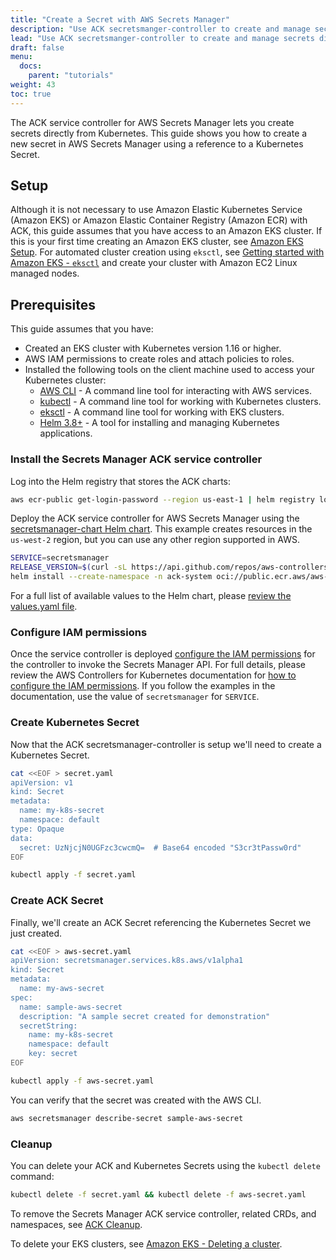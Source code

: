 ```yaml
---
title: "Create a Secret with AWS Secrets Manager"
description: "Use ACK secretsmanger-controller to create and manage secrets directly from Kubernetes. "
lead: "Use ACK secretsmanger-controller to create and manage secrets directly from Kubernetes."
draft: false
menu:
  docs:
    parent: "tutorials"
weight: 43
toc: true
---
```


The ACK service controller for AWS Secrets Manager lets you create secrets directly from Kubernetes.
This guide shows you how to create a new secret in AWS Secrets Manager using a reference to a Kubernetes Secret.

## Setup

Although it is not necessary to use Amazon Elastic Kubernetes Service (Amazon EKS) or Amazon Elastic Container Registry (Amazon ECR) with ACK, this guide assumes that you
have access to an Amazon EKS cluster. If this is your first time creating an Amazon EKS cluster, see
[Amazon EKS Setup][eks-setup]. For automated cluster creation using `eksctl`, see [Getting started with Amazon EKS - `eksctl`](https://docs.aws.amazon.com/eks/latest/userguide/getting-started-eksctl.html) and create your cluster with Amazon EC2 Linux managed nodes.

## Prerequisites

This guide assumes that you have:

- Created an EKS cluster with Kubernetes version 1.16 or higher.
- AWS IAM permissions to create roles and attach policies to roles.
- Installed the following tools on the client machine used to access your Kubernetes cluster:
  - [AWS CLI](https://docs.aws.amazon.com/cli/latest/userguide/install-cliv1.html) - A command line tool for interacting with AWS services.
  - [kubectl](https://docs.aws.amazon.com/eks/latest/userguide/install-kubectl.html) - A command line tool for working with Kubernetes clusters.
  - [eksctl](https://docs.aws.amazon.com/eks/latest/userguide/eksctl.html) - A command line tool for working with EKS clusters.
  - [Helm 3.8+](https://helm.sh/docs/intro/install/) - A tool for installing and managing Kubernetes applications.

### Install the Secrets Manager ACK service controller

Log into the Helm registry that stores the ACK charts:

```bash
aws ecr-public get-login-password --region us-east-1 | helm registry login --username AWS --password-stdin public.ecr.aws
```

Deploy the ACK service controller for AWS Secrets Manager using the [secretsmanager-chart Helm chart](https://gallery.ecr.aws/aws-controllers-k8s/secretsmanager-chart). This example creates resources in the `us-west-2` region, but you can use any other region supported in AWS.

```bash
SERVICE=secretsmanager
RELEASE_VERSION=$(curl -sL https://api.github.com/repos/aws-controllers-k8s/${SERVICE}-controller/releases/latest | jq -r '.tag_name | ltrimstr("v")')
helm install --create-namespace -n ack-system oci://public.ecr.aws/aws-controllers-k8s/secretsmanager-chart "--version=${RELEASE_VERSION}" --generate-name --set=aws.region=us-west-2
```

For a full list of available values to the Helm chart, please [review the values.yaml file](https://github.com/aws-controllers-k8s/secretsmanager-controller/blob/main/helm/values.yaml).

### Configure IAM permissions

Once the service controller is deployed [configure the IAM permissions](https://aws-controllers-k8s.github.io/community/docs/user-docs/irsa/) for the
controller to invoke the Secrets Manager API. For full details, please review the AWS Controllers for Kubernetes documentation
for [how to configure the IAM permissions](https://aws-controllers-k8s.github.io/community/docs/user-docs/irsa/). If you follow the examples in the documentation, use the
value of `secretsmanager` for `SERVICE`.

### Create Kubernetes Secret

Now that the ACK secretsmanager-controller is setup we'll need to create a Kubernetes Secret. 

```bash
cat <<EOF > secret.yaml
apiVersion: v1
kind: Secret
metadata:
  name: my-k8s-secret
  namespace: default
type: Opaque
data:
  secret: UzNjcjN0UGFzc3cwcmQ=  # Base64 encoded "S3cr3tPassw0rd"
EOF
```

```bash
kubectl apply -f secret.yaml
```

### Create ACK Secret
Finally, we'll create an ACK Secret referencing the Kubernetes Secret we just created. 

```bash
cat <<EOF > aws-secret.yaml
apiVersion: secretsmanager.services.k8s.aws/v1alpha1
kind: Secret
metadata:
  name: my-aws-secret
spec:
  name: sample-aws-secret
  description: "A sample secret created for demonstration"
  secretString:
    name: my-k8s-secret
    namespace: default
    key: secret
EOF
```

```bash
kubectl apply -f aws-secret.yaml
```

You can verify that the secret was created with the AWS CLI.

```bash
aws secretsmanager describe-secret sample-aws-secret
```

### Cleanup
You can delete your ACK and Kubernetes Secrets using the `kubectl delete` command:

```bash
kubectl delete -f secret.yaml && kubectl delete -f aws-secret.yaml
```

To remove the Secrets Manager ACK service controller, related CRDs, and namespaces, see [ACK Cleanup][cleanup].

To delete your EKS clusters, see [Amazon EKS - Deleting a cluster][cleanup-eks].

[eks-setup]: https://docs.aws.amazon.com/deep-learning-containers/latest/devguide/deep-learning-containers-eks-setup.html
[cleanup]: ../../user-docs/cleanup/
[cleanup-eks]: https://docs.aws.amazon.com/eks/latest/userguide/delete-cluster.html






